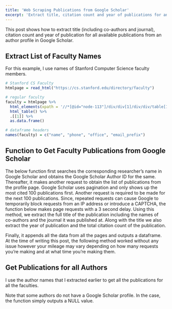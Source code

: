 ```yaml
---
title: 'Web Scraping Publications from Google Scholar'
excerpt: 'Extract title, citation count and year of publications for an author from Google Scholar.'
---
```


This post shows how to extract title (including co-authors and journal),
citation count and year of publication for all available publications
from an author profile in Google Scholar.

## Extract List of Faculty Names

For this example, I use names of Stanford Computer Science faculty
members.

```r
# Stanford CS Faculty
htmlpage = read_html("https://cs.stanford.edu/directory/faculty")

# regular faculty
faculty = htmlpage %>%
  html_elements(xpath = '//*[@id="node-113"]/div/div[1]/div/div/table[1]') %>%
  html_table() %>%
  .[[1]] %>%
  as.data.frame()

# dataframe headers
names(faculty) = c("name", "phone", "office", "email_prefix")
```


## Function to Get Faculty Publications from Google Scholar

The below function first searches the corresponding researcher’s name in
Google Scholar and obtains the Google Scholar Author ID for the same.
Thereafter, it makes another request to obtain the list of publications
from the profile page. Google Scholar uses pagination and only shows up
the most cited 100 publications first. Another request is required to be
made for the next 100 publications. Since, repeated requests can cause
Google to temporarily block requests from an IP address or introduce a
CAPTCHA, the function below makes page requests with a 3 second delay.
Using this method, we extract the full title of the publication
including the names of co-authors and the journal it was published at.
Along with the title we also extract the year of publication and the
total citation count of the publication.

Finally, it appends all the data from all the pages and outputs a
dataframe. At the time of writing this post, the following method worked
without any issue however your mileage may vary depending on how many
requests you’re making and at what time you’re making them.


## Get Publications for all Authors

I use the author names that I extracted earlier to get all the
publications for all the faculties.


Note that some authors do not have a Google Scholar profile. In the
case, the function simply outputs a NULL value.